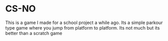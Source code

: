 # CS-NO
This is a game I made for a school project a while ago.
Its a simple parkour type game where you jump from platform to platform.
Its not much but its better than a scratch game
